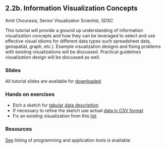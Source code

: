 ## 2.2b. Information Visualization Concepts
Amit Chourasia, Senior Visualizaton Scientist, SDSC

This tutorial will provide a ground up understanding of information visualization concepts and how they can be leveraged to select and use effective visual idioms for different data types such spreadsheet data, geospatial, graph, etc.). Example visualization designs and fixing problems with existing visualizations will be discussed. Practical guidelines visualization design will be discussed as well.

### Slides

All tutorial slides are available for [downloaded](http://users.sdsc.edu/~amit/presentations/info-vis-slides.zip)

### Hands on exercises

* Etch a sketch for [tabular data description](https://mas-dse.github.io/DSE241/2018/data/exercise1-olympics-README.txt)
* If necessary to refine the sketch use actual [data in CSV format](https://mas-dse.github.io/DSE241/2018/data/exercise2-olympics.csv)
* Fix an existing visualization from this [list](https://mas-dse.github.io/DSE241/2020/fixables/)


### Resources

[See](https://mas-dse.github.io/DSE241/2020/resources/) listing of programming and application tools is available  
